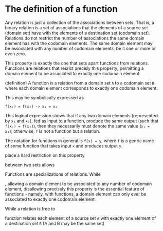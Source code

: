 # The definition of a function

Any relation is just a collection of the associations between sets. That is, a binary relation is a set of associations that the elements of a source set (domain set) have with the elements of a destination set (codomain set). Relations do not restrict the number of associations the same domain element has with the codomain elements. The same domain element may be associated with any number of codomain elements, be it one or more or even zero.

This property is exactly the one that sets apart functions from relations. Functions are relations that resrict precisly this property, permitting a domain element to be associated to exactly one codomain element.

(definition) A function is a relation from a domain set `A` to a codomain set `B` where each domain element corresponds to exactly one codomain element.

This may be symbolically expressed as

`f(x₁) = f(x₂) -> x₁ = x₂`

This logical expression shows that if any two domain elements (represented by `x₁` and `x₂`), fed as input to a function, produce the same output (such that `f(x₁) = f(x₂)`), then they necessarily must denote the same value (`x₁ = x₂`); otherwise, `f` is not a function but a relation.

The notation for functions in general is `f(x) = y`, where `f` is a genric name of some function that takes input `x` and produces output `y`.




place a hard restriction on this property



between two sets allows 


Functions are specializations of relations. While 

, allowing a domain element to be associated to any number of codomain element, disallowing precisely this property is the essential feature of functions - namely, with functions, a domain element can only ever be associated to exactly one codomain element.


While a relation is free to 

 function relates each element of a source set `A` with exactly one element of a destination set `B` (A and B may be the same set)
